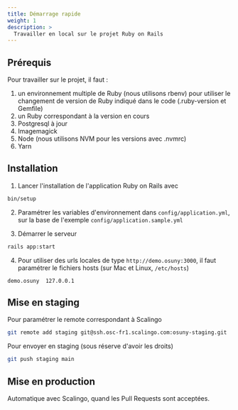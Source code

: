 ```yaml
---
title: Démarrage rapide
weight: 1
description: >
  Travailler en local sur le projet Ruby on Rails
---
```


## Prérequis

Pour travailler sur le projet, il faut :
1. un environnement multiple de Ruby (nous utilisons rbenv) pour utiliser le changement de version de Ruby indiqué dans le code (.ruby-version et Gemfile)
1. un Ruby correspondant à la version en cours
1. Postgresql à jour
1. Imagemagick
1. Node (nous utilisons NVM pour les versions avec .nvmrc)
1. Yarn

## Installation

1. Lancer l'installation de l'application Ruby on Rails avec
```bash
bin/setup
```

2. Paramétrer les variables d'environnement dans `config/application.yml`, sur la base de l'exemple `config/application.sample.yml`

3. Démarrer le serveur 
```bash
rails app:start
```

4. Pour utiliser des urls locales de type `http://demo.osuny:3000`, il faut paramétrer le fichiers hosts (sur Mac et Linux, `/etc/hosts`)
```text
demo.osuny  127.0.0.1 
```

## Mise en staging

Pour paramétrer le remote correspondant à Scalingo
```bash
git remote add staging git@ssh.osc-fr1.scalingo.com:osuny-staging.git
```

Pour envoyer en staging (sous réserve d'avoir les droits)
```bash
git push staging main
```

## Mise en production

Automatique avec Scalingo, quand les Pull Requests sont acceptées.
